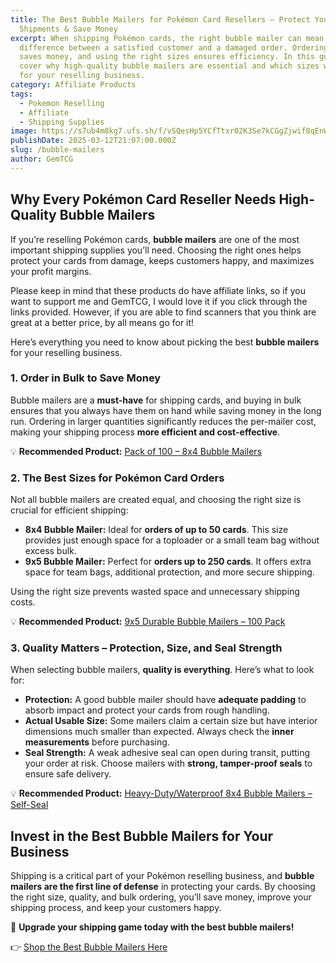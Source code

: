 ```yaml
---
title: The Best Bubble Mailers for Pokémon Card Resellers – Protect Your
  Shipments & Save Money
excerpt: When shipping Pokémon cards, the right bubble mailer can mean the
  difference between a satisfied customer and a damaged order. Ordering in bulk
  saves money, and using the right sizes ensures efficiency. In this guide, I'll
  cover why high-quality bubble mailers are essential and which sizes work best
  for your reselling business.
category: Affiliate Products
tags:
  - Pokemon Reselling
  - Affiliate
  - Shipping Supplies
image: https://s7ub4m8kg7.ufs.sh/f/vSQesHp5YCfTtxr02K3Se7kCGgZjwif8qEnWVNxsOpvbHlta
publishDate: 2025-03-12T21:07:00.000Z
slug: /bubble-mailers
author: GemTCG
---
```

## Why Every Pokémon Card Reseller Needs High-Quality Bubble Mailers

If you’re reselling Pokémon cards, **bubble mailers** are one of the most important shipping supplies you’ll need. Choosing the right ones helps protect your cards from damage, keeps customers happy, and maximizes your profit margins.

Please keep in mind that these products do have affiliate links, so if you want to support me and GemTCG, I would love it if you click through the links provided. However, if you are able to find scanners that you think are great at a better price, by all means go for it!

Here’s everything you need to know about picking the best **bubble mailers** for your reselling business.

### 1. **Order in Bulk to Save Money**

Bubble mailers are a **must-have** for shipping cards, and buying in bulk ensures that you always have them on hand while saving money in the long run. Ordering in larger quantities significantly reduces the per-mailer cost, making your shipping process **more efficient and cost-effective**.

💡 **Recommended Product:** [Pack of 100 – 8x4 Bubble Mailers](https://ebay.us/ZCn0tB)

### 2. **The Best Sizes for Pokémon Card Orders**

Not all bubble mailers are created equal, and choosing the right size is crucial for efficient shipping:

* **8x4 Bubble Mailer:** Ideal for **orders of up to 50 cards**. This size provides just enough space for a toploader or a small team bag without excess bulk.
* **9x5 Bubble Mailer:** Perfect for **orders up to 250 cards**. It offers extra space for team bags, additional protection, and more secure shipping.

Using the right size prevents wasted space and unnecessary shipping costs.

💡 **Recommended Product:** [9x5 Durable Bubble Mailers – 100 Pack](https://ebay.us/uGZKc0)

### 3. **Quality Matters – Protection, Size, and Seal Strength**

When selecting bubble mailers, **quality is everything**. Here’s what to look for:

* **Protection:** A good bubble mailer should have **adequate padding** to absorb impact and protect your cards from rough handling.
* **Actual Usable Size:** Some mailers claim a certain size but have interior dimensions much smaller than expected. Always check the **inner measurements** before purchasing.
* **Seal Strength:** A weak adhesive seal can open during transit, putting your order at risk. Choose mailers with **strong, tamper-proof seals** to ensure safe delivery.

💡 **Recommended Product:** [Heavy-Duty/Waterproof 8x4 Bubble Mailers – Self-Seal](https://amzn.to/420IcLg)

## Invest in the Best Bubble Mailers for Your Business

Shipping is a critical part of your Pokémon reselling business, and **bubble mailers are the first line of defense** in protecting your cards. By choosing the right size, quality, and bulk ordering, you’ll save money, improve your shipping process, and keep your customers happy.

🚀 **Upgrade your shipping game today with the best bubble mailers!**

👉 [Shop the Best Bubble Mailers Here](https://amzn.to/420IcLg)
